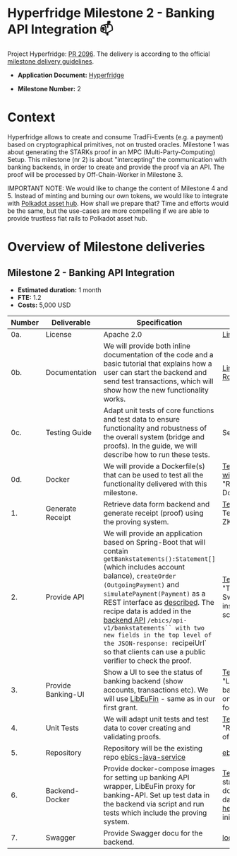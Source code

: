 # Hyperfridge Milestone 2 - Banking API Integration  :mailbox:

Project Hyperfridge: [PR 2096](https://github.com/w3f/Grants-Program/pull/2096). 
The delivery is according to the official [milestone delivery guidelines](https://github.com/w3f/Grants-Program/blob/master/docs/Support%20Docs/milestone-deliverables-guidelines.md).
* **Application Document:** [Hyperfridge](https://github.com/w3f/Grants-Program/blob/master/applications/hyperfridge.md)
  
* **Milestone Number:** 2

# Context

Hyperfridge allows to create
and consume TradFi-Events (e.g. a payment) based on cryptographical primitives, not on trusted oracles. 
Milestone 1 was about generating the STARKs proof in an MPC (Multi-Party-Computing) Setup. 
This milestone (nr 2) is about "intercepting" the communication with banking backends, in order
to create and provide the proof via an API. The proof will be processed by Off-Chain-Worker in Milestone 3. 

IMPORTANT NOTE: We would like to change the content of Milestone 4 and 5. Instead of minting and burning 
our own tokens, we would like to integrate with [Polkadot asset hub](https://wiki.polkadot.network/docs/learn-assets). 
How shall we prepare that?  Time and efforts would be the same, but the use-cases are more compelling if we are able to 
provide trustless fiat rails to Polkadot asset hub. 

# Overview of Milestone deliveries

## Milestone 2 - Banking API Integration

- **Estimated duration:** 1 month
- **FTE:**  1.2
- **Costs:** 5,000 USD

| Number | Deliverable | Specification | Assets |
| ----- | ----------- | ------------- | ------ |
| 0a. | License | Apache 2.0  | [Link to Licence](https://github.com/element36-io/ebics-java-client?tab=LGPL-2.1-1-ov-file) |
| 0b. | Documentation | We will provide both inline documentation of the code and a basic tutorial that explains how a user can start the backend and send test transactions, which will show how the new functionality works.| [Link to Documentation Root](https://github.com/element36-io/ebics-java-service?tab=readme-ov-file) |
| 0c. | Testing Guide | Adapt unit tests of core functions and test data to ensure functionality and robustness of the overall system (bridge and proofs). In the guide, we will describe how to run these tests.  | See [Testing Guide](TEST.md#clone-repo-and-run-unit-tests).|
| 0d. | Docker | We will provide a Dockerfile(s) that can be used to test all the functionality delivered with this milestone. |[Testing Guide: "Run with Docker"](TEST.md#run-and-test-with-docker), got to "Run and test with Docker". |
| 1. | Generate Receipt | Retrieve data form backend and generate receipt (proof) using the proving system.  | [Testing Guide](TEST.md#test-api-and-download-zk-proof), go to Test API and download ZK Proof.|
| 2. | Provide API | We will provide an application based on Spring-Boot that will contain `getBankstatements():Statement[]` (which includes account balance),  `createOrder (OutgoingPayment)` and `simulatePayment(Payment)`  as a REST interface as [described](#b-bank-account-rest-api). The recipe data is added in the [backend API](http://w.e36.io:8093/ebics/swagger-ui/?url=/ebics/v2/api-docs/#/) `/ebics/api-v1/bankstatements`` with two new fields in the top level of the JSON-response: `recipeiUrl` so that clients can use a public verifier to check the proof. | [Testing Guide](TEST.md#test-api-manually-with-swagger), go to "Test API manually with Swagger" and follow instructions of screenshots. |
| 3. | Provide Banking-UI | Show a UI to see the status of banking backend (show accounts, transactions etc). We will use [LibEuFin](https://github.com/element36-io/ebics-java-service/blob/main/docs/SANDBOX.md) - same as in our first grant. | [Testing Guide](TEST.md#login-to-simulated-banking-backend-ui), go to "Login to simulated banking backend UI" on [localhost:3000](localhost:3000),  foo/superpassword |
| 4. | Unit Tests | We will adapt unit tests and test data to cover creating and validating proofs.  | [Testing Guide](TEST.md), go to "Run unit tests" on top of the document.|
| 5. | Repository | Repository will be the existing repo [ebics-java-service](https://github.com/element36-io/ebics-java-service)  | [ebics-java-service](https://github.com/element36-io/ebics-java-service)  |
| 6. | Backend-Docker | Provide docker-compose images for setting up banking API wrapper, LibEuFin proxy for banking-API. Set up test data in the backend via script and run tests which include the proving system.  | [Testing Guide](TEST.md) - when starting services with docker compose. For data and scripts see [here](../scripts/), especially init_libeufin_sandbox.sh |
| 7. | Swagger | Provide Swagger docu for the backend. |  [localhost:8093](http://localhost:8093/ebics/swagger-ui/?url=/ebics/v2/api-docs/#/) |
